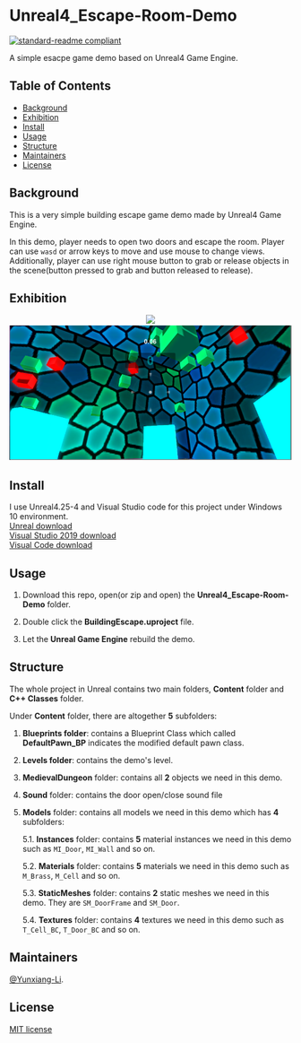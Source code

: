 # Unreal4_Escape-Room-Demo

[![standard-readme compliant](https://img.shields.io/badge/readme%20style-standard-brightgreen.svg?style=flat-square)](https://github.com/RichardLitt/standard-readme)

A simple esacpe game demo based on Unreal4 Game Engine.

## Table of Contents

- [Background](#Background)
- [Exhibition](#Exhibition)
- [Install](#install)
- [Usage](#usage)
- [Structure](#Structure)
- [Maintainers](#Maintainers)
- [License](#license)

## Background

This is a very simple building escape game demo made by Unreal4 Game Engine.

In this demo, player needs to open two doors and escape the room. Player can use `wasd` or arrow keys to move and use mouse to change views. Additionally, player can use right mouse button to grab or release objects in the scene(button pressed to grab and button released to release).

## Exhibition

<div align="center"> <img src="https://github.com/Yunxiang-Li/Unity3D_Box-Shooter/blob/master/Screenshots%20and%20GIFs/Level1%20win.gif"/> </div>

<div align="center"> <img src="https://github.com/Yunxiang-Li/Unity3D_Box-Shooter/blob/master/Screenshots%20and%20GIFs/Level%202.PNG"/> </div>

## Install

I use Unreal4.25-4 and Visual Studio code for this project under Windows 10 environment.<br>
[Unreal download](https://www.unrealengine.com/en-US/download)<br>
[Visual Studio 2019 download](https://visualstudio.microsoft.com/thank-you-downloading-visual-studio/?sku=Community&rel=16)<br>
[Visual Code download](https://code.visualstudio.com/docs/?dv=win)

## Usage

1. Download this repo, open(or zip and open) the **Unreal4_Escape-Room-Demo** folder.

2. Double click the **BuildingEscape.uproject** file.

3. Let the **Unreal Game Engine** rebuild the demo.

## Structure

The whole project in Unreal contains two main folders, **Content** folder and **C++ Classes** folder.

Under **Content** folder, there are altogether **5** subfolders:

1. **Blueprints folder**: contains a Blueprint Class which called **DefaultPawn_BP** indicates the modified default pawn class.

2. **Levels folder**: contains the demo's level.

3. **MedievalDungeon** folder: contains all **2** objects we need in this demo.

4. **Sound** folder: contains the door open/close sound file

5. **Models** folder: contains all models we need in this demo which has **4** subfolders:

      5.1. **Instances** folder: contains **5** material instances we need in this demo such as `MI_Door`, `MI_Wall` and so on.

      5.2. **Materials** folder: contains **5** materials we need in this demo such as `M_Brass`, `M_Cell` and so on.

      5.3. **StaticMeshes** folder: contains **2** static meshes we need in this demo. They are `SM_DoorFrame` and `SM_Door`.

      5.4. **Textures** folder: contains **4** textures we need in this demo such as `T_Cell_BC`, `T_Door_BC` and so on.

## Maintainers

[@Yunxiang-Li](https://github.com/Yunxiang-Li).

## License

[MIT license](https://github.com/Yunxiang-Li/Unreal4_Escape-Room-Demo/blob/master/LICENSE)
